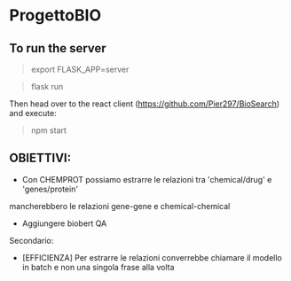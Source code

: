 # ProgettoBIO

## To run the server

> export FLASK_APP=server

> flask run

Then head over to the react client (https://github.com/Pier297/BioSearch)
and execute:

> npm start

## OBIETTIVI:
- Con CHEMPROT possiamo estrarre le relazioni tra 'chemical/drug' e 'genes/protein'

mancherebbero le relazioni gene-gene e chemical-chemical


- Aggiungere biobert QA


Secondario:
- [EFFICIENZA] Per estrarre le relazioni converrebbe chiamare il modello in batch e non una singola frase alla volta
